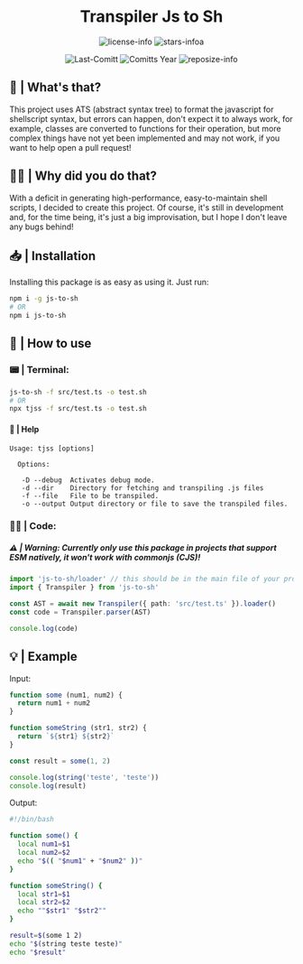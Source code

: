 <div align="center">

# Transpiler Js to Sh

![license-info](https://img.shields.io/github/license/Ashu11-A/AST-Shell?style=for-the-badge&colorA=302D41&colorB=f9e2af&logoColor=f9e2af)
![stars-infoa](https://img.shields.io/github/stars/Ashu11-A/AST-Shell?colorA=302D41&colorB=f9e2af&style=for-the-badge)

![Last-Comitt](https://img.shields.io/github/last-commit/Ashu11-A/AST-Shell?style=for-the-badge&colorA=302D41&colorB=b4befe)
![Comitts Year](https://img.shields.io/github/commit-activity/y/Ashu11-A/AST-Shell?style=for-the-badge&colorA=302D41&colorB=f9e2af&logoColor=f9e2af&authorFilter=Ashu11-A&label=COMMIT+ACTIVITY)
![reposize-info](https://img.shields.io/github/repo-size/Ashu11-A/AST-Shell?style=for-the-badge&colorA=302D41&colorB=90dceb)

</div>

<div align="left">

## 🤨 | What's that?

This project uses ATS (abstract syntax tree) to format the javascript for shellscript syntax, but errors can happen, don't expect it to always work, for example, classes are converted to functions for their operation, but more complex things have not yet been implemented and may not work, if you want to help open a pull request!

</div>

## 🤷‍♂️ | Why did you do that?

With a deficit in generating high-performance, easy-to-maintain shell scripts, I decided to create this project.
Of course, it's still in development and, for the time being, it's just a big improvisation, but I hope I don't leave any bugs behind!

## 📥 | Installation

Installing this package is as easy as using it. Just run:

```sh
npm i -g js-to-sh
# OR
npm i js-to-sh
```

## 🔎 | How to use

### 📟 | Terminal:

```sh
js-to-sh -f src/test.ts -o test.sh
# OR
npx tjss -f src/test.ts -o test.sh
```

#### 📄 | Help
```
Usage: tjss [options]

  Options:

   -D --debug  Activates debug mode.
   -d --dir    Directory for fetching and transpiling .js files
   -f --file   File to be transpiled.
   -o --output Output directory or file to save the transpiled files.
```

### 👨‍💻 | Code:
##### ⚠️ | Warning: Currently only use this package in projects that support ESM natively, it won't work with commonjs (CJS)!

```ts
import 'js-to-sh/loader' // this should be in the main file of your project
import { Transpiler } from 'js-to-sh'

const AST = await new Transpiler({ path: 'src/test.ts' }).loader()
const code = Transpiler.parser(AST)

console.log(code)
```

## 💡 | Example

Input:
```js
function some (num1, num2) {
  return num1 + num2
}

function someString (str1, str2) {
  return `${str1} ${str2}`
}

const result = some(1, 2)

console.log(string('teste', 'teste'))
console.log(result)
```

Output:
```sh
#!/bin/bash

function some() {
  local num1=$1
  local num2=$2
  echo "$(( "$num1" + "$num2" ))"
}

function someString() {
  local str1=$1
  local str2=$2
  echo ""$str1" "$str2""
}

result=$(some 1 2)
echo "$(string teste teste)"
echo "$result"
```